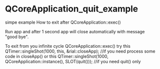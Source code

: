 # QCoreApplication_quit_example
 simpe example How to exit after QCoreApplication::exec()
 
 Run app and after 1 second app will close automatically with message "good bye".
 
 To exit from you infinite cycle QCoreApplication::exec()
 try this
    QTimer::singleShot(1000, this, &rial::closeApp); //if you need process some code in closeApp()
 or this
    QTimer::singleShot(1000, QCoreApplication::instance(), SLOT(quit())); //if you need quit() only

